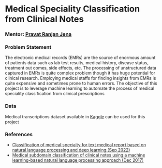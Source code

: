 # Medical Speciality Classification from Clinical Notes
### Mentor: [Pravat Ranjan Jena](https://www.linkedin.com/in/pravatjena/)
### Problem Statement
The electronic medical records (EMRs) are the source of enormous amount of patients data such as lab test results, medical history, disease status, treatment out comes, side effects, etc.  The processing of unstructured data  captured in EMRs is quite complex problem though it has huge potential for clinical research.  Employing medical staffs for finding insights from EMRs is quite expensive and sometimes prone to human errors. The objective of this project is to leverage machine learning to automate the process of medical speciality classification from clinical prescriptions
### Data
Medical transcriptions dataset available in [Kaggle](https://www.kaggle.com/datasets/tboyle10/medicaltranscriptions) can be used for this project
### References
- [Classification of medical specialty for text medical report based on natural language processing and deep learning (Sep 2022)](https://www.researchgate.net/publication/363264441_Classification_of_medical_specialty_for_text_medical_report_based_on_natural_language_processing_and_deep_learning)
- [Medical subdomain classification of clinical notes using a machine learning-based natural language processing approach (Dec 2017)](https://www.ncbi.nlm.nih.gov/pmc/articles/PMC5709846/)
